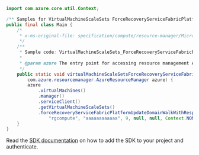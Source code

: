 ```java
import com.azure.core.util.Context;

/** Samples for VirtualMachineScaleSets ForceRecoveryServiceFabricPlatformUpdateDomainWalk. */
public final class Main {
    /*
     * x-ms-original-file: specification/compute/resource-manager/Microsoft.Compute/stable/2021-11-01/examples/compute/VirtualMachineScaleSets_ForceRecoveryServiceFabricPlatformUpdateDomainWalk_MinimumSet_Gen.json
     */
    /**
     * Sample code: VirtualMachineScaleSets_ForceRecoveryServiceFabricPlatformUpdateDomainWalk_MinimumSet_Gen.
     *
     * @param azure The entry point for accessing resource management APIs in Azure.
     */
    public static void virtualMachineScaleSetsForceRecoveryServiceFabricPlatformUpdateDomainWalkMinimumSetGen(
        com.azure.resourcemanager.AzureResourceManager azure) {
        azure
            .virtualMachines()
            .manager()
            .serviceClient()
            .getVirtualMachineScaleSets()
            .forceRecoveryServiceFabricPlatformUpdateDomainWalkWithResponse(
                "rgcompute", "aaaaaaaaaaaa", 9, null, null, Context.NONE);
    }
}
```

Read the [SDK documentation](https://github.com/Azure/azure-sdk-for-java/blob/azure-resourcemanager_2.14.0/sdk/resourcemanager/azure-resourcemanager/README.md) on how to add the SDK to your project and authenticate.
